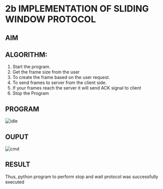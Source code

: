 # 2b IMPLEMENTATION OF SLIDING WINDOW PROTOCOL
## AIM
## ALGORITHM:
1. Start the program.
2. Get the frame size from the user
3. To create the frame based on the user request.
4. To send frames to server from the client side.
5. If your frames reach the server it will send ACK signal to client
6. Stop the Program
## PROGRAM
![idle](https://github.com/user-attachments/assets/b7bae8ee-f90c-4eda-bc72-c36ba672ffb8)

## OUPUT
![cmd](https://github.com/user-attachments/assets/cb377f5b-84b5-4f1c-aeb3-1465698d4aa4)


## RESULT
Thus, python program to perform stop and wait protocol was successfully executed
